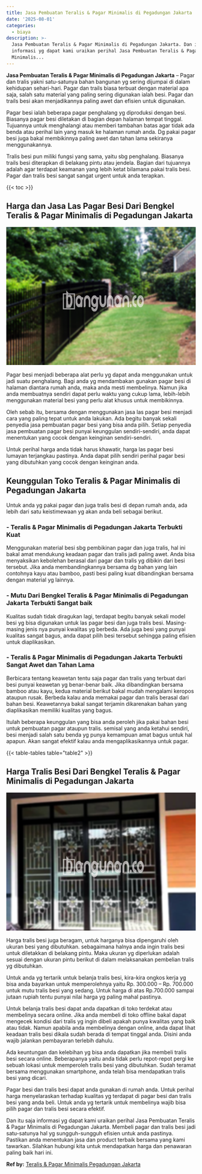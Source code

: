 ```yaml
---
title: Jasa Pembuatan Teralis & Pagar Minimalis di Pegadungan Jakarta
date: '2025-08-01'
categories:
  - biaya
description: >-
  Jasa Pembuatan Teralis & Pagar Minimalis di Pegadungan Jakarta. Dan itu saja
  informasi yg dapat kami uraikan perihal Jasa Pembuatan Teralis & Pagar
  Minimalis...
---
```


**Jasa Pembuatan Teralis & Pagar Minimalis di Pegadungan Jakarta** – Pagar dan tralis yakni satu-satunya bahan bangunan yg sering dijumpai di dalam kehidupan sehari-hari. Pagar dan trails biasa terbuat dengan material apa saja, salah satu material yang paling sering digunakan ialah besi. Pagar dan trails besi akan menjadikannya paling awet dan efisien untuk digunakan.

Pagar besi ialah beberapa pagar penghalang yg diproduksi dengan besi. Biasanya pagar besi diletakan di bagian depan halaman tempat tinggal. Tujuannya untuk menghalangi atau memberi tambahan batas agar tidak ada benda atau perihal lain yang masuk ke halaman rumah anda. Dg pakai pagar besi juga bakal membikinnya paling awet dan tahan lama sekiranya menggunakannya.

Tralis besi pun miliki fungsi yang sama, yaitu sbg penghalang. Biasanya trails besi diterapkan di belakang pintu atau jendela. Bagian dari tujuannya adalah agar terdapat keamanan yang lebih ketat bilamana pakai tralis besi. Pagar dan tralis besi sangat sangat urgent untuk anda terapkan.

{{< toc >}}

## Harga dan Jasa Las Pagar Besi Dari Bengkel Teralis & Pagar Minimalis di Pegadungan Jakarta

![Jasa Pembuatan Teralis & Pagar Minimalis di Pegadungan Jakarta](/images/pagar-minimalis-murah-07.png)

Pagar besi menjadi beberapa alat perlu yg dapat anda menggunakan untuk jadi suatu penghalang. Bagi anda yg mendambakan gunakan pagar besi di halaman diantara rumah anda, maka anda mesti membelinya. Namun jika anda membuatnya sendiri dapat perlu waktu yang cukup lama, lebih-lebih menggunakan material besi yang perlu alat khusus untuk membikinnya.

Oleh sebab itu, bersama dengan menggunakan jasa las pagar besi menjadi cara yang paling tepat untuk anda lakukan. Ada begitu banyak sekali penyedia jasa pembuatan pagar besi yang bisa anda pilih. Setiap penyedia jasa pembuatan pagar besi punyai keunggulan sendiri-sendiri, anda dapat menentukan yang cocok dengan keinginan sendiri-sendiri.

Untuk perihal harga anda tidak harus khawatir, harga las pagar besi lumayan terjangkau pastinya. Anda dapat pilih sendiri perihal pagar besi yang dibutuhkan yang cocok dengan keinginan anda.

## Keunggulan Toko Teralis & Pagar Minimalis di Pegadungan Jakarta

Untuk anda yg pakai pagar dan juga tralis besi di depan rumah anda, ada lebih dari satu keistimewaan yg akan anda beli sebagai berikut.

### \- Teralis & Pagar Minimalis di Pegadungan Jakarta Terbukti Kuat

Menggunakan material besi sbg pembikinan pagar dan juga tralis, hal ini bakal amat mendukung keadaan pagar dan tralis jadi paling awet. Anda bisa menyaksikan kebolehan berasal dari pagar dan tralis yg dibikin dari besi tersebut. Jika anda membandingkannya bersama dg bahan yang lain contohnya kayu atau bamboo, pasti besi paling kuat dibandingkan bersama dengan material yg lainnya.

### \- Mutu Dari Bengkel Teralis & Pagar Minimalis di Pegadungan Jakarta Terbukti Sangat baik

Kualitas sudah tidak diragukan lagi, terdapat begitu banyak sekali model besi yg bisa digunakan untuk las pagar besi dan juga tralis besi. Masing-masing jenis nya punyai kwalitas yg berbeda. Ada juga besi yang punyai kualitas sangat bagus, anda dapat pilih besi tersebut sehingga paling efisien untuk diaplikasikan.

### \- Teralis & Pagar Minimalis di Pegadungan Jakarta Terbukti Sangat Awet dan Tahan Lama

Berbicara tentang keawetan tentu saja pagar dan tralis yang terbuat dari besi punyai keawetan yg benar-benar baik. Jika dibandingkan bersama bamboo atau kayu, kedua material berikut bakal mudah mengalami keropos ataupun rusak. Berbeda kalau anda memakai pagar dan tralis berasal dari bahan besi. Keawetannya bakal sangat terjamin dikarenakan bahan yang diaplikasikan memiliki kualitas yang bagus.

Itulah beberapa keunggulan yang bisa anda peroleh jika pakai bahan besi untuk pembuatan pagar ataupun tralis. semisal yang anda ketahui sendiri, besi menjadi salah satu benda yg punya kemampuan amat bagus untuk hal apapun. Akan sangat efektif kalau anda mengaplikasikannya untuk pagar.

{{< table-tables table="table2" >}}

## Harga Tralis Besi Dari Bengkel Teralis & Pagar Minimalis di Pegadungan Jakarta

![Jasa Pembuatan Teralis & Pagar Minimalis di Pegadungan Jakarta](/images/teralis-minimalis-murah-19.png)

Harga tralis besi juga beragam, untuk harganya bisa dipengaruhi oleh ukuran besi yang dibutuhkan. sebagaimana halnya anda ingin tralis besi untuk diletakkan di belakang pintu. Maka ukuran yg diperlukan adalah sesuai dengan ukuran pintu berikut di dalam melaksanakan pembelian tralis yg dibutuhkan.

Untuk anda yg tertarik untuk belanja tralis besi, kira-kira ongkos kerja yg bisa anda bayarkan untuk memperolehnya yaitu Rp. 300.000 – Rp. 700.000 untuk mutu tralis besi yang sedang. Untuk harga di atas Rp.700.000 sampai jutaan rupiah tentu punyai nilai harga yg paling mahal pastinya.

Untuk belanja tralis besi dapat anda dapatkan di toko terdekat atau membelinya secara online. Jika anda membeli di toko offline bakal dapat mengecek kondisi dari tralis yg ingin dibeli apakah punya kwalitas yang baik atau tidak. Namun apabila anda membelinya dengan online, anda dapat lihat keadaan tralis besi dikala sudah berada di tempat tinggal anda. Disini anda wajib jalankan pembayaran terlebih dahulu.

Ada keuntungan dan kelebihan yg bisa anda dapatkan jika membeli tralis besi secara online. Beberapanya yaitu anda tidak perlu repot-repot pergi ke sebuah lokasi untuk memperoleh tralis besi yang dibutuhkan. Sudah teramat bersama menggunakan smartphone, anda telah bisa mendapatkan tralis besi yang dicari.

Pagar besi dan tralis besi dapat anda gunakan di rumah anda. Untuk perihal harga menyelaraskan terhadap kualitas yg terdapat di pagar besi dan tralis besi yang anda beli. Untuk anda yg tertarik untuk membelinya wajib bisa pilih pagar dan tralis besi secara efektif.

Dan itu saja informasi yg dapat kami uraikan perihal Jasa Pembuatan Teralis & Pagar Minimalis di Pegadungan Jakarta. Membeli pagar dan tralis besi jadi satu-satunya hal yg sungguh-sungguh efisien untuk anda pastinya. Pastikan anda menentukan jasa dan product terbaik bersama yang kami tawarkan. Silahkan hubungi kita untuk mendapatkan harga dan penawaran paling baik hari ini.

**Ref by:** [Teralis & Pagar Minimalis Pegadungan Jakarta](https://id.wikipedia.org/wiki/Teralis)
